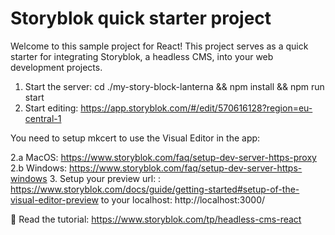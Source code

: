 
# Storyblok quick starter project

Welcome to this sample project for React!
This project serves as a quick starter for integrating Storyblok, a headless CMS, into your web development projects.

1. Start the server:  cd ./my-story-block-lanterna  && npm install && npm run start
2. Start editing: https://app.storyblok.com/#/edit/570616128?region=eu-central-1

You need to setup mkcert to use the Visual Editor in the app: 

2.a MacOS:  https://www.storyblok.com/faq/setup-dev-server-https-proxy
2.b Windows:  https://www.storyblok.com/faq/setup-dev-server-https-windows
3. Setup your preview url: :  https://www.storyblok.com/docs/guide/getting-started#setup-of-the-visual-editor-preview to your localhost: http://localhost:3000/

📕 Read the tutorial: https://www.storyblok.com/tp/headless-cms-react

